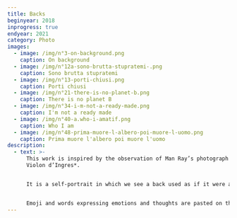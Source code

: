```yaml
---
title: Backs
beginyear: 2018
inprogress: true
endyear: 2021
category: Photo
images:
  - image: /img/n°3-on-background.png
    caption: On background
  - image: /img/n°12a-sono-brutta-stupratemi-.png
    caption: Sono brutta stupratemi
  - image: /img/n°13-porti-chiusi.png
    caption: Porti chiusi
  - image: /img/n°21-there-is-no-planet-b.png
    caption: There is no planet B
  - image: /img/n°34-i-m-not-a-ready-made.png
    caption: I'm not a ready made
  - image: /img/n°40-a.who-i-amatif.png
    caption: Who I am
  - image: /img/n°48-prima-muore-l-albero-poi-muore-l-uomo.png
    caption: Prima muore l'albero poi muore l'uomo
description:
  - text: >-
      This work is inspired by the observation of Man Ray’s photograph *Le
      Violon d’Ingres*.


      It is a self-portrait in which we see a back used as if it were a blackboard with inscriptions addressing issues such as identity, social and political matters, and climate change.


      Emoji and words expressing emotions and thoughts are pasted on the body using the collage technique.
---
```

